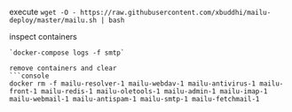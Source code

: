 execute
`wget -O - https://raw.githubusercontent.com/xbuddhi/mailu-deploy/master/mailu.sh | bash`

inspect containers
```console
`docker-compose logs -f smtp`

remove containers and clear
```console
docker rm -f mailu-resolver-1 mailu-webdav-1 mailu-antivirus-1 mailu-front-1 mailu-redis-1 mailu-oletools-1 mailu-admin-1 mailu-imap-1 mailu-webmail-1 mailu-antispam-1 mailu-smtp-1 mailu-fetchmail-1